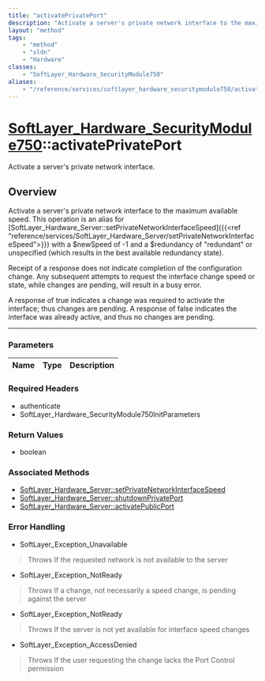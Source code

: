 ```yaml
---
title: "activatePrivatePort"
description: "Activate a server's private network interface to the maximum available speed. This operation is an alias for [SoftLayer_... "
layout: "method"
tags:
    - "method"
    - "sldn"
    - "Hardware"
classes:
    - "SoftLayer_Hardware_SecurityModule750"
aliases:
    - "/reference/services/softlayer_hardware_securitymodule750/activatePrivatePort"
---
```

# [SoftLayer_Hardware_SecurityModule750](/reference/services/SoftLayer_Hardware_SecurityModule750)::activatePrivatePort


Activate a server's private network interface.


## Overview 
Activate a server's private network interface to the maximum available speed. This operation is an alias for [SoftLayer_Hardware_Server::setPrivateNetworkInterfaceSpeed]({{<ref "reference/services/SoftLayer_Hardware_Server/setPrivateNetworkInterfaceSpeed">}}) with a $newSpeed of -1 and a $redundancy of "redundant" or unspecified (which results in the best available redundancy state). 

Receipt of a response does not indicate completion of the configuration change. Any subsequent attempts to request the interface change speed or state, while changes are pending, will result in a busy error. 

A response of true indicates a change was required to activate the interface; thus changes are pending. A response of false indicates the interface was already active, and thus no changes are pending. 

-----

### Parameters 
|Name | Type | Description |
| --- | --- | --- |


### Required Headers
* authenticate
* SoftLayer_Hardware_SecurityModule750InitParameters


### Return Values
* boolean


### Associated Methods

*  [SoftLayer_Hardware_Server::setPrivateNetworkInterfaceSpeed](/reference/services/SoftLayer_Hardware_Server/setPrivateNetworkInterfaceSpeed )
*  [SoftLayer_Hardware_Server::shutdownPrivatePort](/reference/services/SoftLayer_Hardware_Server/shutdownPrivatePort )
*  [SoftLayer_Hardware_Server::activatePublicPort](/reference/services/SoftLayer_Hardware_Server/activatePublicPort )



### Error Handling

* SoftLayer_Exception_Unavailable 

> Throws If the requested network is not available to the server 

* SoftLayer_Exception_NotReady 

> Throws If a change, not necessarily a speed change, is pending against the server 

* SoftLayer_Exception_NotReady 

> Throws If the server is not yet available for interface speed changes 

* SoftLayer_Exception_AccessDenied 

> Throws If the user requesting the change lacks the Port Control permission 



